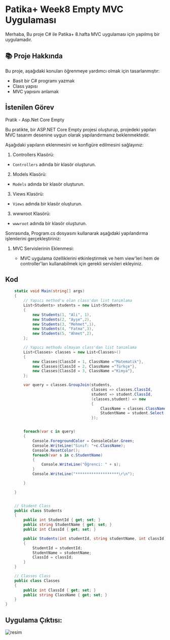 # Patika+ Week8 Empty MVC Uygulaması
Merhaba,
Bu proje C# ile Patika+ 8.hafta MVC uygulaması için yapılmış bir uygulamadır.

## 📚 Proje Hakkında
Bu proje, aşağıdaki konuları öğrenmeye yardımcı olmak için tasarlanmıştır:
- Basit bir C# programı yazmak
- Class yapısı
- MVC yapısını anlamak


## İstenilen Görev
Pratik - Asp.Net Core Empty

Bu pratikte, bir ASP.NET Core Empty projesi oluşturup, projedeki yapıları MVC tasarım desenine uygun olarak yapılandırmanız beklenmektedir.

Aşağıdaki yapıların eklenmesini ve konfigüre edilmesini sağlayınız:

 1. Controllers Klasörü:

   - `Controllers` adında bir klasör oluşturun.

 2. Models Klasörü:

   - `Models` adında bir klasör oluşturun.
     
 3. Views Klasörü:

   - `Views` adında bir klasör oluşturun.
   
 3. wwwroot Klasörü:

   - `wwwroot`  adında bir klasör oluşturun.
   
Sonrasında, Program.cs dosyasını kullanarak aşağıdaki yapılandırma işlemlerini gerçekleştiriniz:

1. MVC Servislerinin Eklenmesi:

   - MVC uygulama özelliklerini etkinleştirmek ve hem view'leri hem de controller'ları kullanabilmek için gerekli servisleri ekleyiniz.
## Kod
```csharp
    static void Main(string[] args)
    {
        // Yapıcı method'u olan class'dan list tanımlama
        List<Students> students = new List<Students>
        {
            new Students(1, "Ali", 1),
            new Students(2, "Ayşe",2),
            new Students(3, "Mehmet",1),
            new Students(4, "Fatma",3),
            new Students(5, "Ahmet",2),
        };

        // Yapıcı methodu olmayan class'dan list tanımlama
        List<Classes> classes = new List<Classes>()
        {
            new Classes{ClassId = 1, ClassName ="Matematik"},
            new Classes{ClassId = 2, ClassName ="Türkçe"},
            new Classes{ClassId = 3, ClassName ="Kimya"},
        };

        var query = classes.GroupJoin(students,
                                      classes => classes.ClassId,
                                      student => student.ClassId,
                                      (classes,student) => new
                                      {
                                          ClassName = classes.ClassName,
                                          StudentName = student.Select(student => student.StudentName)
                                      });


        foreach(var c in query)
        {
            Console.ForegroundColor = ConsoleColor.Green;
            Console.WriteLine("Sınıf: "+c.ClassName);
            Console.ResetColor();
            foreach(var s in c.StudentName)
            {
                Console.WriteLine("Öğrenci: " + s);
            }
            Console.WriteLine("*******************\r\n");

        }

    }


    // Student Class
    public class Students
    {
        public int StudentId { get; set; }
        public string StudentName { get; set; }
        public int ClassId { get; set; }

        public Students(int studentId, string studentName, int classId)
        {
            StudentId = studentId;
            StudentName = studentName;
            ClassId = classId;
        }
    }

    // Classes Class
    public class Classes
    {
        public int ClassId { get; set; }
        public string ClassName { get; set; }
    }
}
```

## Uygulama Çıktısı: 
![resim](https://github.com/user-attachments/assets/c9e6a924-8130-437f-8cde-30404ea1f272)






